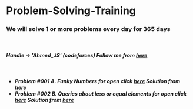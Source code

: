 # Problem-Solving-Training
<h3> We will solve 1 or more problems every day for 365 days </h3> </br>
<h5>Handle -> 'Ahmed_JS' (codeforces) Follow me from <a href='https://codeforces.com/profile/Ahmed_JS' target="_blank">here</a><h5> </br>
<ul>
 <li>
  Problem #001 A. Funky Numbers for open click <a href='https://codeforces.com/problemset/problem/192/A' target="_blank">here</a> Solution from 
  <a href='https://github.com/a7medF4/Problem-Solving-Training/tree/main/A.%20Funky%20Numbers' target="_blank">here</a></br>
 
 </li>
 <li>
 Problem #002 B. Queries about less or equal elements  for open click  <a href='https://codeforces.com/problemset/problem/600/B' target="_blank">here</a> 
 Solution from 
  <a href='https://github.com/a7medF4/Problem-Solving-Training/tree/main/B.%20Queries%20about%20less%20or%20equal%20elements' target="_blank">here</a> 
</br> 
 </li>
</ul>

